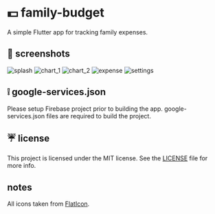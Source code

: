 # :dollar: family-budget

A simple Flutter app for tracking family expenses.

## :pig: screenshots

![splash](https://imgur.com/a/3QLyUVi)
![chart_1](https://imgur.com/a/9LugFKi)
![chart_2](https://imgur.com/a/EQvnJV9)
![expense](https://imgur.com/a/XFKV4Dp)
![settings](https://imgur.com/a/jXYI1Wt)

## :grey_exclamation: google-services.json

Please setup Firebase project prior to building the app. google-services.json files are required to build the project.

## :umbrella: license

This project is licensed under the MIT license. See the [LICENSE](https://github.com/szysz3/family-budget/blob/master/LICENSE) file for more info.

## notes

All icons taken from [FlatIcon](https://www.flaticon.com).
